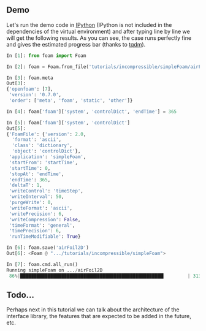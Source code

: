 ## Demo

Let's run the demo code in [IPython](https://github.com/ipython/ipython) (IPython is not included in the dependencies of the virtual environment) and after typing line by line we will get the following results. As you can see, the case runs perfectly fine and gives the estimated progress bar (thanks to [tqdm](https://github.com/tqdm/tqdm)).

```python
In [1]: from foam import Foam

In [2]: foam = Foam.from_file('tutorials/incompressible/simpleFoam/airFoil2D.yaml')

In [3]: foam.meta
Out[3]:
{'openfoam': [7],
 'version': '0.7.0',
 'order': ['meta', 'foam', 'static', 'other']}

In [4]: foam['foam']['system', 'controlDict', 'endTime'] = 365

In [5]: foam['foam']['system', 'controlDict']
Out[5]:
{'FoamFile': {'version': 2.0,
  'format': 'ascii',
  'class': 'dictionary',
  'object': 'controlDict'},
 'application': 'simpleFoam',
 'startFrom': 'startTime',
 'startTime': 0,
 'stopAt': 'endTime',
 'endTime': 365,
 'deltaT': 1,
 'writeControl': 'timeStep',
 'writeInterval': 50,
 'purgeWrite': 0,
 'writeFormat': 'ascii',
 'writePrecision': 6,
 'writeCompression': False,
 'timeFormat': 'general',
 'timePrecision': 6,
 'runTimeModifiable': True}

In [6]: foam.save('airFoil2D')
Out[6]: <Foam @ ".../tutorials/incompressible/simpleFoam">

In [7]: foam.cmd.all_run()
Running simpleFoam on .../airFoil2D
 86%|████████████████████████████████████████████████████▎        | 313.0/365.0 [00:06<00:01, 50.01it/s]
```



## Todo...

Perhaps next in this tutorial we can talk about the architecture of the interface library, the features that are expected to be added in the future, etc.
